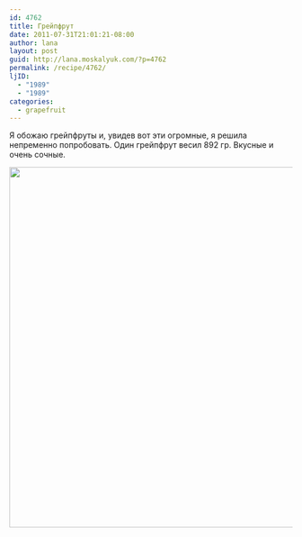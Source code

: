 ```yaml
---
id: 4762
title: Грейпфрут
date: 2011-07-31T21:01:21-08:00
author: lana
layout: post
guid: http://lana.moskalyuk.com/?p=4762
permalink: /recipe/4762/
ljID:
  - "1989"
  - "1989"
categories:
  - grapefruit
---
```

Я обожаю грейпфруты и, увидев вот эти огромные, я решила непременно попробовать. Один грейпфрут весил 892 гр. Вкусные и очень сочные.

<img loading="lazy" class="alignnone" title="grapefruit" src="http://farm7.static.flickr.com/6023/5992291113_3be144e534_z.jpg" alt="" width="538" height="640" />